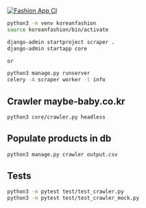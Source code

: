 [![Fashion App CI](https://github.com/delitamakanda/koreanfashion/actions/workflows/django.yml/badge.svg?branch=main&event=push)](https://github.com/delitamakanda/koreanfashion/actions/workflows/django.yml)

```bash
python3 -m venv koreanfashion
source koreanfashion/bin/activate

django-admin startproject scraper .
django-admin startapp core

or 

python3 manage.py runserver
celery -A scraper worker -l info
```

## Crawler maybe-baby.co.kr
```bash
python3 core/crawler.py headless
```

## Populate products in db
```bash
python3 manage.py crawler output.csv
```

## Tests
```bash
python3 -m pytest test/test_crawler.py
python3 -m pytest test/test_crawler_mock.py
```